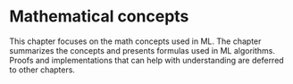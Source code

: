 # Mathematical concepts

This chapter focuses on the math concepts used in ML. The chapter summarizes the
concepts and presents formulas used in ML algorithms. Proofs and implementations
that can help with understanding are deferred to other chapters.
